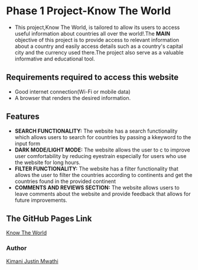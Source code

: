 # Phase 1 Project-Know The World
- This project,Know The World, is tailored to allow its users to access useful information about countries all over the world!.The  **MAIN** objective of this project is to provide access to relevant information about a country and easily access details such as a country's capital city and the currency used there.The project also serve as a valuable informative and educational tool.

## Requirements required to access this website
- Good internet connection(Wi-Fi or mobile data)
- A browser that renders the desired information.

## Features
- **SEARCH FUNCTIONALITY:** The website has a search functionality which allows users to search for countries by passing a kkeyword to the input form
- **DARK MODE/LIGHT MODE:** The website allows the user to c to improve user comfortability by reducing eyestrain especially for users who use the website for long hours.
- **FILTER FUNCTIONALITY:** The website has a filter functionality that allows the user to  filter the countries according to continents and get the countries found in the provided continent
- **COMMENTS AND REVIEWS SECTION:** The website allows users to leave comments about the website and provide feedback that allows for future improvements.

## The GitHub Pages Link
[Know The World](https://justinmwathi.github.io/phase-1-project-know-the-world/)

### Author
[Kimani Justin Mwathi](https://github.com/justinmwathi) 


